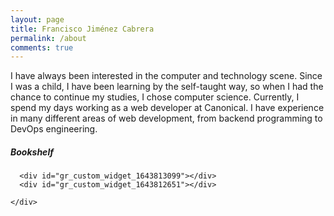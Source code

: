 ```yaml
---
layout: page
title: Francisco Jiménez Cabrera
permalink: /about
comments: true
---
```


<div class="row justify-content-between">
  <div class="col-md-8 pr-5">
    <p>I have always been interested in the computer and technology scene. Since I was a child, I have been learning by the self-taught way, so when I had the chance to continue my studies, I chose computer science. Currently, I spend my days working as a web developer at Canonical. I have experience in many different areas of web development, from backend programming to DevOps engineering.</p>
  </div>

  <div class="col-md-4">
    <div class="sticky-top sticky-top-80">
      <h5>Bookshelf</h5>

      <div id="gr_custom_widget_1643813099"></div>
      <div id="gr_custom_widget_1643812651"></div>

    </div>

  </div>
</div>
